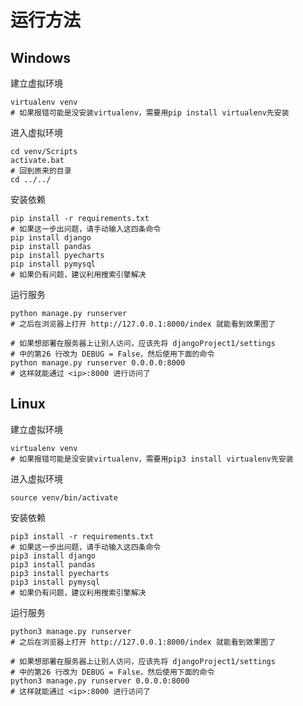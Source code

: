# 运行方法

## Windows

建立虚拟环境

```shell
virtualenv venv
# 如果报错可能是没安装virtualenv，需要用pip install virtualenv先安装
```

进入虚拟环境

```shell
cd venv/Scripts
activate.bat
# 回到原来的目录
cd ../../
```

安装依赖

```shell
pip install -r requirements.txt
# 如果这一步出问题，请手动输入这四条命令
pip install django
pip install pandas
pip install pyecharts
pip install pymysql
# 如果仍有问题，建议利用搜索引擎解决
```

运行服务

```shell
python manage.py runserver
# 之后在浏览器上打开 http://127.0.0.1:8000/index 就能看到效果图了

# 如果想部署在服务器上让别人访问，应该先将 djangoProject1/settings
# 中的第26 行改为 DEBUG = False，然后使用下面的命令
python manage.py runserver 0.0.0.0:8000
# 这样就能通过 <ip>:8000 进行访问了
```

## Linux

建立虚拟环境

```shell
virtualenv venv
# 如果报错可能是没安装virtualenv，需要用pip3 install virtualenv先安装
```

进入虚拟环境

```shell
source venv/bin/activate
```

安装依赖

```shell
pip3 install -r requirements.txt
# 如果这一步出问题，请手动输入这四条命令
pip3 install django
pip3 install pandas
pip3 install pyecharts
pip3 install pymysql
# 如果仍有问题，建议利用搜索引擎解决
```

运行服务

```shell
python3 manage.py runserver
# 之后在浏览器上打开 http://127.0.0.1:8000/index 就能看到效果图了

# 如果想部署在服务器上让别人访问，应该先将 djangoProject1/settings
# 中的第26 行改为 DEBUG = False，然后使用下面的命令
python3 manage.py runserver 0.0.0.0:8000
# 这样就能通过 <ip>:8000 进行访问了
```
